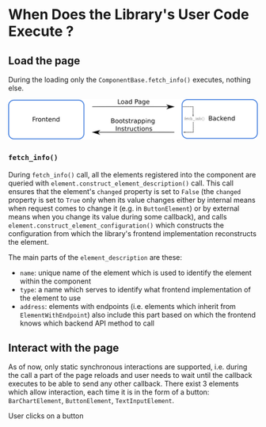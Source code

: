 # When Does the Library's User Code Execute ?

## Load the page

During the loading only the `ComponentBase.fetch_info()` executes, nothing else.

![Loading of the page](../../readme_images/backend_frontend.png)

### `fetch_info()`

During `fetch_info()` call, all the elements registered into the component are queried with `element.construct_element_description()` call. This call ensures that the element's `changed` property is set to `False` (the `changed` property is set to `True` only when its value changes either by internal means when request comes to change it (e.g. in `ButtonElement`) or by external means when you change its value during some callback), and calls `element.construct_element_configuration()` which constructs the configuration from which the library's frontend implementation reconstructs the element.

The main parts of the `element_description` are these:

- `name`: unique name of the element which is used to identify the element within the component
- `type`: a name which serves to identify what frontend implementation of the element to use
- `address`: elements with endpoints (i.e. elements which inherit from `ElementWithEndpoint`) also include this part based on which the frontend knows which backend API method to call

## Interact with the page

As of now, only static synchronous interactions are supported, i.e. during the call a part of the page reloads and user needs to wait until the callback executes to be able to send any other callback. There exist 3 elements which allow interaction, each time it is in the form of a button: `BarChartElement`, `ButtonElement`, `TextInputElement`.

User clicks on a button
